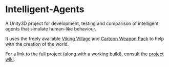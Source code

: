 # Intelligent-Agents
A Unity3D project for development, testing and comparison of intelligent agents that simulate human-like behaviour.

It uses the freely available [Viking Village](https://www.assetstore.unity3d.com/en/#!/content/29140) and [Cartoon Weapon Pack](https://www.assetstore.unity3d.com/en/#!/content/23956) to help with the creation of the world.

For a link to the full project (along with a working build), consult the [project wiki](https://github.com/MatejVitek/Intelligent-Agents/wiki).
